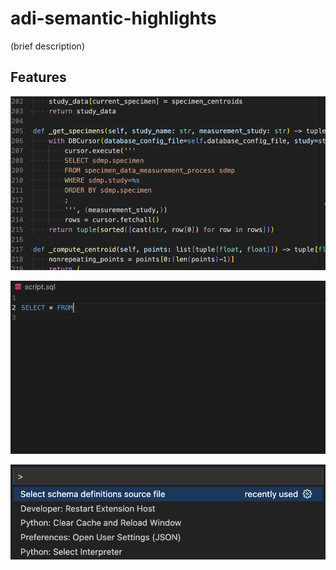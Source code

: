 # adi-semantic-highlights

(brief description)

## Features

![hovering](doc/hovers.gif)

![completion](doc/completion.gif)

![selectschema](doc/select_schema.gif)
